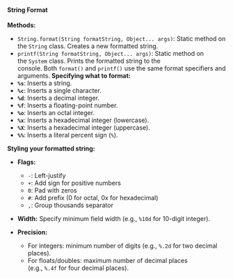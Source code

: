 #### String Format
**Methods:**
- `String.format(String formatString, Object... args)`: Static method on the `String` class. Creates a new formatted string.
- `printf(String formatString, Object... args)`: Static method on the `System` class. Prints the formatted string to the console. Both `format()` and `printf()` use the same format specifiers and arguments.
**Specifying what to format:**
- **`%s`**: Inserts a string.
- **`%c`**: Inserts a single character.
- **`%d`**: Inserts a decimal integer.
- **`%f`**: Inserts a floating-point number.
- **`%o`**: Inserts an octal integer.
- **`%x`**: Inserts a hexadecimal integer (lowercase).
- **`%X`**: Inserts a hexadecimal integer (uppercase).
- **`%%`**: Inserts a literal percent sign (`%`).

**Styling your formatted string:**
- **Flags:**
    
    - `-`: Left-justify
    - `+`: Add sign for positive numbers
    - `0`: Pad with zeros
    - `#`: Add prefix (0 for octal, 0x for hexadecimal)
    - `,`: Group thousands separator
    
- **Width:** Specify minimum field width (e.g., `%10d` for 10-digit integer).
- **Precision:**
    - For integers: minimum number of digits (e.g., `%.2d` for two decimal places).
    - For floats/doubles: maximum number of decimal places (e.g., `%.4f` for four decimal places).